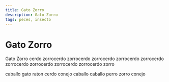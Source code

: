 ```yaml
---
title: Gato Zorro
description: Gato Zorro
tags: peces, insecto
---
```


# Gato Zorro

Gato Zorro cerdo zorrocerdo zorrocerdo zorrocerdo zorrocerdo zorrocerdo zorrocerdo zorrocerdo zorrocerdo zorrocerdo zorro

caballo gato raton cerdo conejo caballo caballo perro zorro conejo